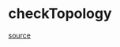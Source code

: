 # checkTopology

[source](github.com/OpenFOAM-jp/OpenFOAM-utilities-tutorials-jp/blob/master/v1906/mesh/manipulation/checkMesh/checkTopology.C/checkTopology.C)



